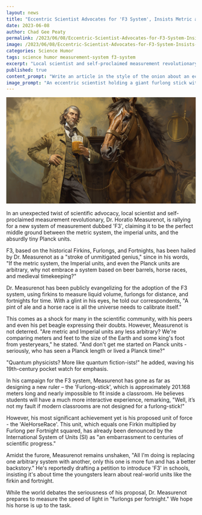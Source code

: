 ```yaml
---
layout: news
title: "Eccentric Scientist Advocates for 'F3 System', Insists Metric and Imperial are Merely 'Planckless Disarray'"
date: 2023-06-08
author: Chad Gee Peaty
permalink: /2023/06/08/Eccentric-Scientist-Advocates-for-F3-System-Insists-Metric-and-Imperial-are-Merely-Planckless-Disarray.html
image: /2023/06/08/Eccentric-Scientist-Advocates-for-F3-System-Insists-Metric-and-Imperial-are-Merely-Planckless-Disarray.png
categories: Science Humor
tags: science humor measurement-system f3-system
excerpt: "Local scientist and self-proclaimed measurement revolutionary, Dr. Horatio Measurenot, is rallying for a new system of measurement dubbed 'F3', claiming it to be the perfect middle ground between the metric system, the imperial units, and the absurdly tiny Planck units."
published: true
content_prompt: "Write an article in the style of the onion about an eccentric scientist advocating for F3 because the Imperial units and the metric system are just as arbitrary compared to Planck units."
image_prompt: "An eccentric scientist holding a giant furlong stick with an oversized pocket watch hanging from his neck, standing next to a firkin of ale and a racehorse."
---
```


![Eccentric Scientist Advocates for 'F3 System'](/2023/06/08/Eccentric-Scientist-Advocates-for-F3-System-Insists-Metric-and-Imperial-are-Merely-Planckless-Disarray.png)

In an unexpected twist of scientific advocacy, local scientist and self-proclaimed measurement revolutionary, Dr. Horatio Measurenot, is rallying for a new system of measurement dubbed 'F3', claiming it to be the perfect middle ground between the metric system, the imperial units, and the absurdly tiny Planck units. 

F3, based on the historical Firkins, Furlongs, and Fortnights, has been hailed by Dr. Measurenot as a "stroke of unmitigated genius," since in his words, "If the metric system, the Imperial units, and even the Planck units are arbitrary, why not embrace a system based on beer barrels, horse races, and medieval timekeeping?"

Dr. Measurenot has been publicly evangelizing for the adoption of the F3 system, using firkins to measure liquid volume, furlongs for distance, and fortnights for time. With a glint in his eyes, he told our correspondents, "A pint of ale and a horse race is all the universe needs to calibrate itself."

This comes as a shock for many in the scientific community, with his peers and even his pet beagle expressing their doubts. However, Measurenot is not deterred. "Are metric and Imperial units any less arbitrary? We're comparing meters and feet to the size of the Earth and some king's foot from yesteryears," he stated. "And don't get me started on Planck units - seriously, who has seen a Planck length or lived a Planck time?"

"Quantum physicists? More like quantum fiction-ists!" he added, waving his 19th-century pocket watch for emphasis.

In his campaign for the F3 system, Measurenot has gone as far as designing a new ruler – the 'Furlong-stick', which is approximately 201.168 meters long and nearly impossible to fit inside a classroom. He believes students will have a much more interactive experience, remarking, "Well, it’s not my fault if modern classrooms are not designed for a furlong-stick!"

However, his most significant achievement yet is his proposed unit of force - the 'AleHorseRace'. This unit, which equals one Firkin multiplied by Furlong per Fortnight squared, has already been denounced by the International System of Units (SI) as "an embarrassment to centuries of scientific progress."

Amidst the furore, Measurenot remains unshaken, "All I'm doing is replacing one arbitrary system with another, only this one is more fun and has a better backstory." He's reportedly drafting a petition to introduce 'F3' in schools, insisting it's about time the youngsters learn about real-world units like the firkin and fortnight.

While the world debates the seriousness of his proposal, Dr. Measurenot prepares to measure the speed of light in "furlongs per fortnight." We hope his horse is up to the task.

